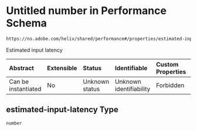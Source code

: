 # Untitled number in Performance Schema

```txt
https://ns.adobe.com/helix/shared/performance#/properties/estimated-input-latency
```

Estimated input latency

| Abstract            | Extensible | Status         | Identifiable            | Custom Properties | Additional Properties | Access Restrictions | Defined In                                                                 |
| :------------------ | :--------- | :------------- | :---------------------- | :---------------- | :-------------------- | :------------------ | :------------------------------------------------------------------------- |
| Can be instantiated | No         | Unknown status | Unknown identifiability | Forbidden         | Allowed               | none                | [performance.schema.json*](performance.schema.json "open original schema") |

## estimated-input-latency Type

`number`
